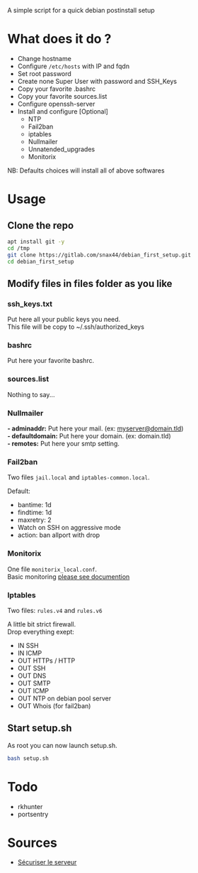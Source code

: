 A simple script for a quick debian postinstall setup

# What does it do ?

- Change hostname  
- Configure `/etc/hosts` with IP and fqdn  
- Set root password  
- Create none Super User with password and SSH_Keys  
- Copy your favorite .bashrc  
- Copy your favorite sources.list  
- Configure openssh-server  
- Install and configure [Optional]  
  - NTP  
  - Fail2ban  
  - iptables  
  - Nullmailer  
  - Unnatended_upgrades  
  - Monitorix  

NB: Defaults choices will install all of above softwares  

# Usage

## Clone the repo

```bash
apt install git -y
cd /tmp
git clone https://gitlab.com/snax44/debian_first_setup.git
cd debian_first_setup
```

## Modify files in files folder as you like

### ssh_keys.txt
Put here all your public keys you need.  
This file will be copy to ~/.ssh/authorized_keys  

### bashrc
Put here your favorite bashrc.  

### sources.list
Nothing to say...  

### Nullmailer
**- adminaddr:** Put here your mail. (ex: myserver@domain.tld)  
**- defaultdomain:** Put here your domain. (ex: domain.tld)  
**- remotes:** Put here your smtp setting.  

### Fail2ban
Two files `jail.local` and `iptables-common.local`.  

Default:  
- bantime: 1d  
- findtime: 1d  
- maxretry: 2  
- Watch on SSH on aggressive mode
- action: ban allport with drop

### Monitorix
One file `monitorix_local.conf`.    
Basic monitoring [please see documention](https://www.monitorix.org/documentation.html)  

### Iptables
Two files: `rules.v4` and `rules.v6`  

A little bit strict firewall.  
Drop everything exept:  
- IN SSH  
- IN ICMP  
- OUT HTTPs / HTTP  
- OUT SSH  
- OUT DNS  
- OUT SMTP  
- OUT ICMP  
- OUT NTP on debian pool server  
- OUT Whois (for fail2ban)

## Start setup.sh

As root you can now launch setup.sh.  
```bash
bash setup.sh
```

# Todo

- rkhunter
- portsentry

# Sources
- [Sécuriser le serveur](http://sdz.tdct.org/sdz/securiser-son-serveur-linux.html)
